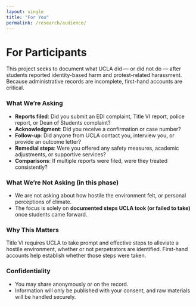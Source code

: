```yaml
---
layout: single
title: "For You"
permalink: /research/audience/
---
```


# For Participants

This project seeks to document what UCLA did — or did not do — after students reported identity-based harm and protest-related harassment. Because administrative records are incomplete, first-hand accounts are critical.

### What We’re Asking
- **Reports filed**: Did you submit an EDI complaint, Title VI report, police report, or Dean of Students complaint?  
- **Acknowledgment**: Did you receive a confirmation or case number?  
- **Follow-up**: Did anyone from UCLA contact you, interview you, or provide an outcome letter?  
- **Remedial steps**: Were you offered any safety measures, academic adjustments, or supportive services?  
- **Comparisons**: If multiple reports were filed, were they treated consistently?  

### What We’re Not Asking (in this phase)
- We are not asking about how hostile the environment felt, or personal perceptions of climate.  
- The focus is solely on **documented steps UCLA took (or failed to take)** once students came forward.  

### Why This Matters
Title VI requires UCLA to take prompt and effective steps to alleviate a hostile environment, whether or not perpetrators are identified. First-hand accounts help establish whether those steps were taken.  

### Confidentiality
- You may share anonymously or on the record.  
- Information will only be published with your consent, and raw materials will be handled securely.  












<!--
This page - Who it serves

### Get Involved

[Different CTAs for different audiences]

[For Participants] → links to /research/for-participants

[For Researchers] → links to /research/technical

[For Funders] → links to contact form

## The Approach
[4 key innovations, maybe with icon fonts or emoji]
- 📊 Structured Evidence Collection: Every incident coded using 20+ variables
- 🔍 Source-Traceable Analysis: All claims linked to specific documents
- 🤖 AI-Assisted Consistency: Using Claude API to scale rigorous coding protocols
- 📂 Open Methodology: Replicable framework others can adapt



FAQ (short)

Is this advocacy?No. It’s a neutral, rule‑based audit method. Findings are limited to the documented corpus and time window.

Why keep the full codebook private now?To prevent misuse and preserve integrity while thresholds are still being validated. The plan is to open it post‑validation.

What counts as evidence?Official statements, policy text, timestamped reporting, and defined org posts—each referenced directly in YAML outputs.

### Building Tools for Institutional Accountability
A transparent framework for detecting bias in institutional oversight 

[Visual workflow diagram or sample incident analysis screenshot to convey value]

2.	Before/After Comparison:
	- Before: “Anecdotal complaints, years later”
	- After: “Systematic evidence, real-time”
3.	The Problem/Solution Visual:
    - Show chaos/unclear responses → organized/transparent analysis

[View Sample Analysis or Explore the Framework Button (CTA)]


## Get Involved

### For Researchers
Interested in adapting this framework for your institution? The methodology is designed for replication. Contact me to discuss implementation or to access redacted methodology documents.

### For Participants
If you have direct experience with the incidents being studied, your perspective adds crucial context to the coded data. Interviews help bridge the gap between structural analysis and lived experience.

### For Collaborators
This framework benefits from interdisciplinary review. Whether you work in data science, policy analysis, civil rights, or institutional governance, your expertise can strengthen this methodology.
-->

